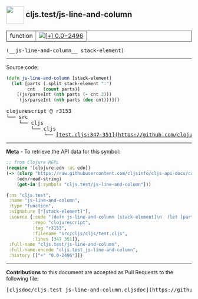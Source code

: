 ## <img width="48px" valign="middle" src="http://i.imgur.com/Hi20huC.png"> cljs.test/js-line-and-column

 <table border="1">
<tr>

<td>function</td>
<td><a href="https://github.com/cljsinfo/cljs-api-docs/tree/0.0-2496"><img valign="middle" alt="[+] 0.0-2496" src="https://img.shields.io/badge/+-0.0--2496-lightgrey.svg"></a> </td>
</tr>
</table>

 <samp>
(__js-line-and-column__ stack-element)<br>
</samp>

---





Source code:

```clj
(defn js-line-and-column [stack-element]
  (let [parts (.split stack-element ":")
        cnt   (count parts)]
    [(js/parseInt (nth parts (- cnt 2)))
     (js/parseInt (nth parts (dec cnt)))]))
```

 <pre>
clojurescript @ r3153
└── src
    └── cljs
        └── cljs
            └── <ins>[test.cljs:347-351](https://github.com/clojure/clojurescript/blob/r3153/src/cljs/cljs/test.cljs#L347-L351)</ins>
</pre>


---

__Meta__ - To retrieve the API data for this symbol:

```clj
;; from Clojure REPL
(require '[clojure.edn :as edn])
(-> (slurp "https://raw.githubusercontent.com/cljsinfo/cljs-api-docs/catalog/cljs-api.edn")
    (edn/read-string)
    (get-in [:symbols "cljs.test/js-line-and-column"]))
```

```clj
{:ns "cljs.test",
 :name "js-line-and-column",
 :type "function",
 :signature ["[stack-element]"],
 :source {:code "(defn js-line-and-column [stack-element]\n  (let [parts (.split stack-element \":\")\n        cnt   (count parts)]\n    [(js/parseInt (nth parts (- cnt 2)))\n     (js/parseInt (nth parts (dec cnt)))]))",
          :repo "clojurescript",
          :tag "r3153",
          :filename "src/cljs/cljs/test.cljs",
          :lines [347 351]},
 :full-name "cljs.test/js-line-and-column",
 :full-name-encode "cljs.test_js-line-and-column",
 :history [["+" "0.0-2496"]]}

```

---

__Contributions__ to this document are accepted as Pull Requests to the following file:

 <pre>
[cljsdoc/cljs.test_js-line-and-column.cljsdoc](https://github.com/cljsinfo/cljs-api-docs/blob/master/cljsdoc/cljs.test_js-line-and-column.cljsdoc)
</pre>

